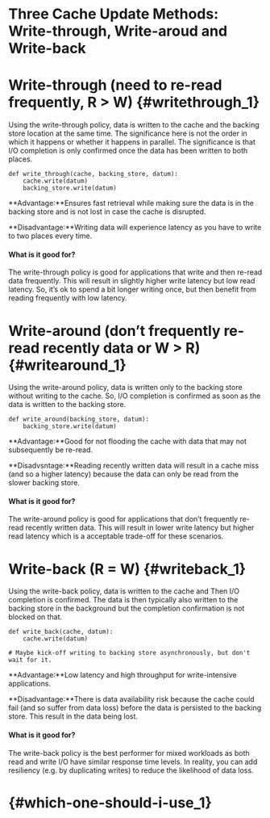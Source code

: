 # Three Cache Update Methods: Write-through, Write-aroud and Write-back

# Write-through \(need to re-read frequently, R &gt; W\) {#writethrough_1}

Using the write-through policy, data is written to the cache and the backing store location at the same time. The significance here is not the order in which it happens or whether it happens in parallel. The significance is that I/O completion is only confirmed once the data has been written to both places.

```
def write_through(cache, backing_store, datum):
    cache.write(datum) 
    backing_store.write(datum)
```

**Advantage:**Ensures fast retrieval while making sure the data is in the backing store and is not lost in case the cache is disrupted.

**Disadvantage:**Writing data will experience latency as you have to write to two places every time.

#### What is it good for?

The write-through policy is good for applications that write and then re-read data frequently. This will result in slightly higher write latency but low read latency. So, it’s ok to spend a bit longer writing once, but then benefit from reading frequently with low latency.

# Write-around \(don’t frequently re-read recently data or W &gt; R\) {#writearound_1}

Using the write-around policy, data is written only to the backing store without writing to the cache. So, I/O completion is confirmed as soon as the data is written to the backing store.

```
def write_around(backing_store, datum):
    backing_store.write(datum)
```

**Advantage:**Good for not flooding the cache with data that may not subsequently be re-read.

**Disadvsntage:**Reading recently written data will result in a cache miss \(and so a higher latency\) because the data can only be read from the slower backing store.

#### What is it good for?

The write-around policy is good for applications that don’t frequently re-read recently written data. This will result in lower write latency but higher read latency which is a acceptable trade-off for these scenarios.

# Write-back \(R = W\) {#writeback_1}

Using the write-back policy, data is written to the cache and Then I/O completion is confirmed. The data is then typically also written to the backing store in the background but the completion confirmation is not blocked on that.

```
def write_back(cache, datum):
    cache.write(datum)
    
# Maybe kick-off writing to backing store asynchronously, but don't wait for it.
```

**Advantage:**Low latency and high throughput for write-intensive applications.

**Disadvantage:**There is data availability risk because the cache could fail \(and so suffer from data loss\) before the data is persisted to the backing store. This result in the data being lost.

#### What is it good for?

The write-back policy is the best performer for mixed workloads as both read and write I/O have similar response time levels. In reality, you can add resiliency \(e.g. by duplicating writes\) to reduce the likelihood of data loss.

#   {#which-one-should-i-use_1}



